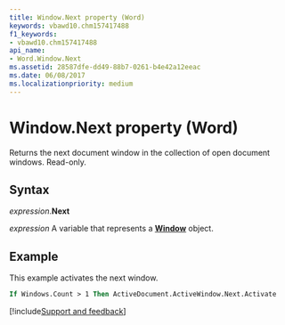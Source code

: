```yaml
---
title: Window.Next property (Word)
keywords: vbawd10.chm157417488
f1_keywords:
- vbawd10.chm157417488
api_name:
- Word.Window.Next
ms.assetid: 28587dfe-dd49-88b7-0261-b4e42a12eeac
ms.date: 06/08/2017
ms.localizationpriority: medium
---
```



# Window.Next property (Word)

Returns the next document window in the collection of open document windows. Read-only.


## Syntax

_expression_.**Next**

_expression_ A variable that represents a **[Window](Word.Window.md)** object.


## Example

This example activates the next window.

```vb
If Windows.Count > 1 Then ActiveDocument.ActiveWindow.Next.Activate
```



[!include[Support and feedback](~/includes/feedback-boilerplate.md)]